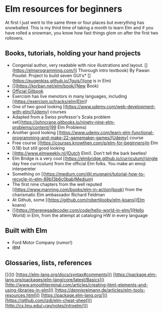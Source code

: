 # Elm resources for beginners
At first I just went to the same three or four places but everything has snowballed.   This is my third time of taking a month to learn Elm and if you have rolled a snowman, you know how fast things glom on after the first two rollovers.
## Books, tutorials, holding your hand projects

* Congenial author, very readable with nice illustrations and layout. [](https://elmprogramming.com/]( Thorough intro textbook) By Pawan Poudel.
Project to build seven GUI's* [](https://eugenkiss.github.io/7guis/](one is in Elm)
* [](https://korban.net/elm/book/(New Book)
* [Official Gitbook](https://guide.elm-lang.org/)
* Exercism has live menotors in many languages, including [(https://exercism.io/tracks/elm(Elm)!
* One of two good looking [(https://www.udemy.com/web-development-with-elm/(Udemy) courses
* Adapted from a Swiss professor's Scala problem set[(https://johncrane.gitbooks.io/ninety-nine-elm-problems/content/(99 Elm Problems)
* Another good looking [(https://www.udemy.com/learn-elm-functional-programming-and-make-22-gamemaker-games/(Udemy) course
* Free course [(https://courses.knowthen.com/p/elm-for-beginners(in Elm 0.18) but still good looking
* [(http://www.elmweekly.nl/(Dutch Elm!).  Don't tell the bark beetles!
* Elm Bridge is a very cool [(https://elmbridge.github.io/curriculum/(single day free curriculum) from the official Elm folks.  You make an emoji interpereter
* Something on [(https://medium.com/@l.mugnaini/tutorial-how-to-recycle-in-elm-89b13b6c0bab(Medium)
* The first nine chapters from the well reputed [(https://www.manning.com/books/elm-in-action(book) from the charismatic Elm ambassador Richard Feldman
* At Github, some [(https://github.com/robertjlooby/elm-koans](Elm koans)
* [](https://therenegadecoder.com/code/hello-world-in-elm/](Hello World) in Elm, from the attempt at cataloging HW in every language
## Built with Elm
* Ford Motor Company (rumor!)
* IBM 

## Glossaries, lists, references
[](]()
[]()
[]()
[]()
[]()
[https://elm-lang.org/docs/syntax#comments]()
[https://package.elm-lang.org/packages/elm-lang/core/latest/Basics]()
[http://www.smoothterminal.com/articles/creating-html-elements-and-using-libraries-in-elm]()
[https://dennisreimann.de/articles/elm-tools-resources.html]()
[https://package.elm-lang.org/]()
[https://github.com/izdi/elm-cheat-sheet]()
[http://cs.lmu.edu/~ray/notes/introelm/]()
